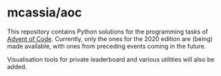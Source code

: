 # mcassia/aoc

This repository contains Python solutions for the programming tasks of [Advent of Code](https://adventofcode.com/). Currently, only the ones for the 2020 edition are (being) made available, with ones from preceding events coming in the future.

Visualisation tools for private leaderboard and various utilities will also be added.
